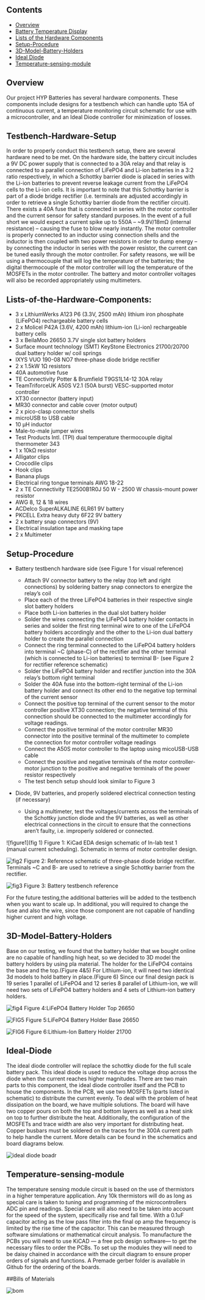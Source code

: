 
## Contents
- [Overview](#overview)
- [Battery Temperature Display](#Testbench-Hardware-Setup)
- [Lists of the Hardware Components](#Lists-of-the-Hardware-Components)
- [Setup-Procedure](#Setup-Procedure)
- [3D-Model-Battery-Holders](#3D-Model-Battery-Holders)
- [Ideal Diode](#Ideal-Diode)
- [Temperature-sensing-module](#Temperature-sensing-module)

## Overview

Our project HYP Batteries has several hardware components. These components include designs for a testbench which can handle upto 15A of continuous current, a temperature monitoring circuit schematic for use with a microcontroller, and an Ideal Diode controller for minimization of losses. 


## Testbench-Hardware-Setup

In order to properly conduct this testbench setup, there are several hardware need to be met. On the hardware side, the battery circuit includes a 9V DC power supply that is connected to a 30A relay and that relay is connected to a parallel connection of LiFePO4 and Li-ion batteries in a 3:2 ratio respectively, in which a Schottky barrier diode is placed in series with the Li-ion batteries to prevent reverse leakage current from the LiFePO4 cells to the Li-ion cells.  It is important to note that this Schottky barrier is part of a diode bridge rectifier (i.e. terminals are adjusted accordingly in order to retrieve a single Schottky barrier diode from the rectifier circuit). There exists a 40A fuse that is connected in series with the motor controller and the current sensor for safety standard purposes. In the event of a full short we would expect a current spike up to 550A – ~9.9V/18mΩ (internal resistance) – causing the fuse to blow nearly instantly.  The motor controller is properly connected to an inductor using connection shells and the inductor is then coupled with two power resistors in order to dump energy – by connecting the inductor in series with the power resistor, the current can be tuned easily through the motor controller. For safety reasons, we will be using a thermocouple that will log the temperature of the batteries; the digital thermocouple of the motor controller will log the temperature of the MOSFETs in the motor controller. The battery and motor controller voltages will also be recorded appropriately using multimeters. 

## Lists-of-the-Hardware-Components:
- 3 x LithiumWerks A123 P6 (3.3V, 2500 mAh) lithium iron phosphate (LiFePO4) rechargeable battery cells 
- 2 x Molicel P42A (3.6V, 4200 mAh) lithium-ion (Li-ion) rechargeable battery cells 
- 3 x BeilaMoo 26650 3.7V single slot battery holders
- Surface mount technology (SMT) KeyStone Electronics 21700/20700 dual battery holder w/ coil springs
- IXYS VUO 190-08 NO7 three-phase diode bridge rectifier
- 2 x 1.5kW 1Ω resistors 
- 40A automotive fuse  
- TE Connectivity Potter & Brumfield T9GS1L14-12 30A relay 
- TeamTriforceUK A50S V2.1 (50A burst) VESC-supported motor controller
- XT30 connector (battery input) 
- MR30 connector and cable cover (motor output) 
- 2 x pico-clasp connector shells
- microUSB to USB cable
- 10 µH inductor
- Male-to-male jumper wires
- Test Products Intl. (TPI) dual temperature thermocouple digital thermometer 343
- 1 x 10kΩ resistor
- Alligator clips 
- Crocodile clips
- Hook clips
- Banana plugs
- Electrical ring tongue terminals AWG 18-22
- 2 x TE Connectivity TE2500B1R0J 50 W - 2500 W chassis-mount power resistor 
- AWG 8, 12 & 18 wires
- ACDelco SuperALKALINE 6LR61 9V battery
- PKCELL Extra heavy duty 6F22 9V battery
- 2 x battery snap connectors (9V) 
- Electrical insulation tape and masking tape
- 2 x Multimeter

## Setup-Procedure
- Battery testbench hardware side (see Figure 1 for visual reference)
    - Attach 9V connector battery to the relay (top left and right connections) by soldering battery snap connectors to energize the relay’s coil
    - Place each of the three LiFePO4 batteries in their respective single slot battery holders
    - Place both Li-ion batteries in the dual slot battery holder
    - Solder the wires connecting the LiFePO4 battery holder contacts in series and solder the first ring terminal wire to one of the LiFePO4 battery holders accordingly and the other to the Li-ion dual battery holder to create the parallel connection
    - Connect the ring terminal connected to the LiFePO4 battery holders into terminal ~C (phase-C) of the rectifier and the other terminal (which is connected to Li-ion batteries) to terminal B- (see Figure 2 for rectifier reference schematic) 
    - Solder the LiFePO4 battery holder and rectifier junction into the 30A relay’s bottom right terminal 
    - Solder the 40A fuse into the bottom-right terminal of the Li-ion battery holder and connect its other end to the negative top terminal of the current sensor 
    - Connect the positive top terminal of the current sensor to the motor controller positive XT30 connection; the negative terminal of this connection should be connected to the multimeter accordingly for voltage readings.
    - Connect the positive terminal of the motor controller MR30 connector into the positive terminal of the multimeter to complete the connection for motor controller voltage readings
    - Connect the A50S motor controller to the laptop using micoUSB-USB cable  
    - Connect the positive and negative terminals of the motor controller-motor junction to the positive and negative terminals of the power resistor respectively 
    - The test bench setup should look similar to Figure 3

 - Diode, 9V batteries, and properly soldered electrical connection testing (if necessary)
    - Using a multimeter, test the voltages/currents across the terminals of the Schottky junction diode and the 9V batteries, as well as other electrical connections in the circuit to ensure that the connections aren’t faulty, i.e. improperly soldered or connected.



![figure1](fig 1)
Figure 1: KiCad EDA design schematic of In-lab test 1 (manual current scheduling). Schematic in terms of motor controller design. 



![fig2](fig2)
Figure 2: Reference schematic of three-phase diode bridge rectifier. Terminals ~C and B- are used to retrieve a single Schottky barrier from the rectifier. 


![fig3](fig3)
Figure 3: Battery testbench reference 

For the future testing,the additional batteries will be added to the testbench when you want to scale up. In additional, you will required to change the fuse and also the wire, since those component are not capable of handling higher current and high voltage. 

## 3D-Model-Battery-Holders
Base on our testing, we found that the battery holder that we bought online are no capable of handling high heat, so we decided to 3D model the battery holders by using pla material. The holder for the LiFePO4 contains the base and the top.(Figure 4&5) For Lithium-ion, it will need two identical 3d models to hold battery in place.(Figure 6) Since our final design pack is 19 series 1 parallel of LiFePO4 and 12 series 8 parallel of Lithium-ion, we will need two sets of LiFePO4 battery holders and 4 sets of Lithium-ion battery holders.  


![fig4](https://github.com/Spiligia/HYPE_Batteries/blob/main/Pictures/lifepotop.PNG)
Figure 4:LiFePO4 Battery Holder Top 26650

![FIG5](https://github.com/Spiligia/HYPE_Batteries/blob/main/Pictures/lifepobase.PNG)
Figure 5:LiFePO4 Battery Holder Base 26650

![FIG6](https://github.com/Spiligia/HYPE_Batteries/blob/main/Pictures/liionholder.PNG)
Figure 6:Lithium-Ion Battery Holder 21700

## Ideal-Diode
 
The ideal diode controller will replace the schottky diode for the full scale battery pack. This ideal diode is used to reduce the voltage drop across the diode when the current reaches higher magnitudes. There are two main parts to this component, the ideal diode controller itself and the PCB to house the components. In the PCB, we use two MOSFETs (parts listed in schematic) to distribute the current evenly. To deal with the problem of heat dissipation on the board, we have multiple solutions. The board will have two copper pours on both the top and bottom layers as well as a heat sink on top to further distribute the heat. Additionally, the configuration of the MOSFETs and trace width are also very important for distributing heat. Copper busbars must be soldered on the traces for the 300A current path to help handle the current. More details can be found in the schematics and board diagrams below. 


![ideal diode boadr](idb)

## Temperature-sensing-module
The temperature sensing module circuit is based on the use of thermistors in a higher temperature application. Any 10k thermistors will do as long as special care is taken to tuning and programming of the microcontrollers ADC pin and readings. Special care will also need to be taken into account for the speed of the system, specifically rise and fall time. With a 0.1uF capacitor acting as the low pass filter into the final op amp the frequency is limited by the rise time of the capacitor. This can be measured through software simulations or mathematical circuit analysis. To manufacture the PCBs you will need to use KiCAD — a free pcb design software— to get the necessary files to order the PCBs. To set up the modules they will need to be daisy chained in accordance with the circuit diagram to ensure proper orders of signals and functions. A Premade gerber folder is available in Github for the ordering of the boards.







##Bills of Materials


![bom](bom)












